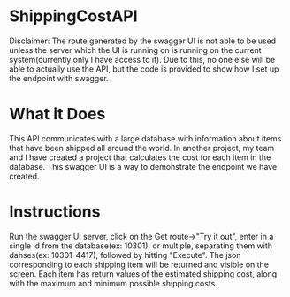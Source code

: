 # ShippingCostAPI
Disclaimer: The route generated by the swagger UI is not able to be used unless the server which the UI is running on is running on the current system(currently only I have access to it). Due to this, no one else will be able to actually use the API, but the code is provided to show how I set up the endpoint with swagger.

# What it Does
This API communicates with a large database with information about items that have been shipped all around the world. In another project, my team and I have created a project that calculates the cost for each item in the database. This swagger UI is a way to demonstrate the endpoint we have created.

# Instructions

Run the swagger UI server, click on the Get route->"Try it out", enter in a single id from the database(ex: 10301), or multiple, separating them with dahses(ex: 10301-4417), followed by hitting "Execute". The json corresponding to each shipping item will be returned and visible on the screen. Each item has return values of the estimated shipping cost, along with the maximum and minimum possible shipping costs.


